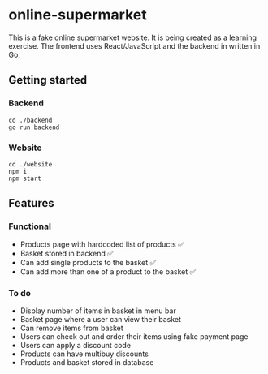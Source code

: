 # online-supermarket

This is a fake online supermarket website. It is being created as a learning exercise. The frontend uses React/JavaScript and the backend in written in Go.

## Getting started

### Backend

    cd ./backend
    go run backend

### Website

    cd ./website
    npm i
    npm start

## Features

### Functional

- Products page with hardcoded list of products ✅
- Basket stored in backend ✅
- Can add single products to the basket ✅
- Can add more than one of a product to the basket ✅

### To do

- Display number of items in basket in menu bar
- Basket page where a user can view their basket
- Can remove items from basket
- Users can check out and order their items using fake payment page
- Users can apply a discount code
- Products can have multibuy discounts
- Products and basket stored in database
